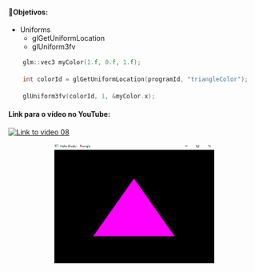 #### 🎯Objetivos:
- Uniforms
  - glGetUniformLocation 
  - glUniform3fv

```cpp
    glm::vec3 myColor(1.f, 0.f, 1.f);

    int colorId = glGetUniformLocation(programId, "triangleColor");

    glUniform3fv(colorId, 1, &myColor.x);
```


#### Link para o vídeo no YouTube:

[![Link to video 08](https://img.youtube.com/vi/lz5c1WpBiMg/default.jpg)](https://youtu.be/lz5c1WpBiMg)


<p align="center">
  <img width="320" height="240" src="modern_08.png">
</p>


